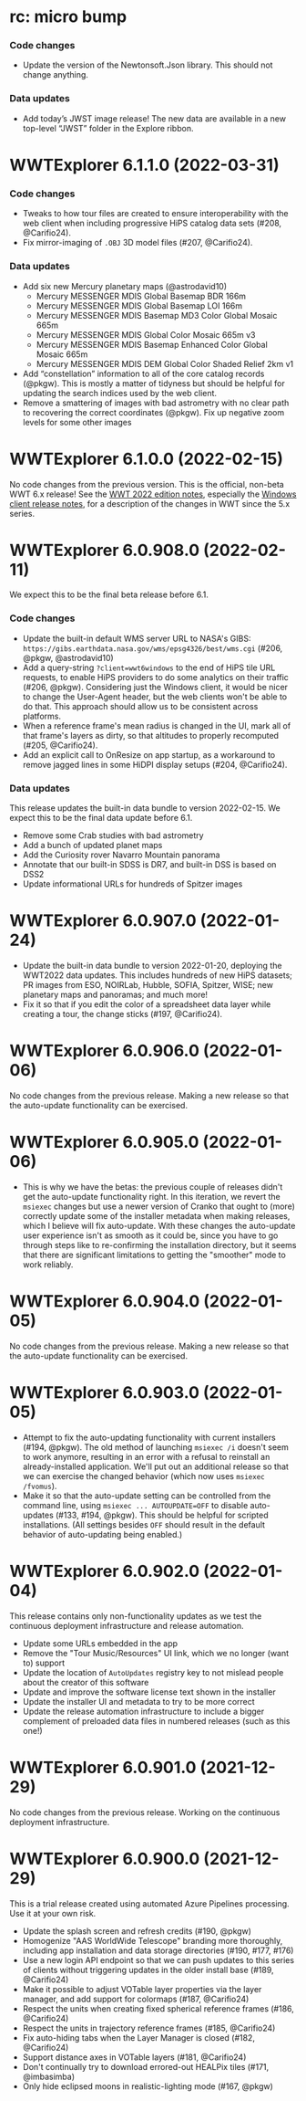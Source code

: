 # rc: micro bump

### Code changes

- Update the version of the Newtonsoft.Json library. This should not change
  anything.

### Data updates

- Add today’s JWST image release! The new data are available in a new
  top-level “JWST” folder in the Explore ribbon.


# WWTExplorer 6.1.1.0 (2022-03-31)

### Code changes

- Tweaks to how tour files are created to ensure interoperability with the web
  client when including progressive HiPS catalog data sets (#208, @Carifio24).
- Fix mirror-imaging of `.OBJ` 3D model files (#207, @Carifio24).

### Data updates

- Add six new Mercury planetary maps (@astrodavid10)
  - Mercury MESSENGER MDIS Global Basemap BDR 166m
  - Mercury MESSENGER MDIS Global Basemap LOI 166m
  - Mercury MESSENGER MDIS Basemap MD3 Color Global Mosaic 665m
  - Mercury MESSENGER MDIS Global Color Mosaic 665m v3
  - Mercury MESSENGER MDIS Basemap Enhanced Color Global Mosaic 665m
  - Mercury MESSENGER MDIS DEM Global Color Shaded Relief 2km v1
- Add “constellation” information to all of the core catalog records (@pkgw). This
  is mostly a matter of tidyness but should be helpful for updating the search
  indices used by the web client.
- Remove a smattering of images with bad astrometry with no clear path to
  recovering the correct coordinates (@pkgw). Fix up negative zoom levels for
  some other images


# WWTExplorer 6.1.0.0 (2022-02-15)

No code changes from the previous version. This is the official, non-beta WWT
6.x release! See the [WWT 2022 edition notes][en], especially the [Windows
client release notes][rn], for a description of the changes in WWT since the 5.x
series.

[en]: https://worldwidetelescope.github.io/editions/2022/
[rn]: https://worldwidetelescope.github.io/editions/2022/winclient/


# WWTExplorer 6.0.908.0 (2022-02-11)

We expect this to be the final beta release before 6.1.

### Code changes

- Update the built-in default WMS server URL to NASA's GIBS:
  `https://gibs.earthdata.nasa.gov/wms/epsg4326/best/wms.cgi` (#206, @pkgw,
  @astrodavid10)
- Add a query-string `?client=wwt6windows` to the end of HiPS tile URL requests,
  to enable HiPS providers to do some analytics on their traffic (#206, @pkgw).
  Considering just the Windows client, it would be nicer to change the
  User-Agent header, but the web clients won't be able to do that. This approach
  should allow us to be consistent across platforms.
- When a reference frame's mean radius is changed in the UI, mark all of that
  frame's layers as dirty, so that altitudes to properly recomputed (#205,
  @Carifio24).
- Add an explicit call to OnResize on app startup, as a workaround to remove
  jagged lines in some HiDPI display setups (#204, @Carifio24).

### Data updates

This release updates the built-in data bundle to version 2022-02-15. We expect
this to be the final data update before 6.1.

- Remove some Crab studies with bad astrometry
- Add a bunch of updated planet maps
- Add the Curiosity rover Navarro Mountain panorama
- Annotate that our built-in SDSS is DR7, and built-in DSS is based on DSS2
- Update informational URLs for hundreds of Spitzer images


# WWTExplorer 6.0.907.0 (2022-01-24)

- Update the built-in data bundle to version 2022-01-20, deploying the WWT2022
  data updates. This includes hundreds of new HiPS datasets; PR images from ESO,
  NOIRLab, Hubble, SOFIA, Spitzer, WISE; new planetary maps and panoramas; and
  much more!
- Fix it so that if you edit the color of a spreadsheet data layer while
  creating a tour, the change sticks (#197, @Carifio24).


# WWTExplorer 6.0.906.0 (2022-01-06)

No code changes from the previous release. Making a new release so that the
auto-update functionality can be exercised.


# WWTExplorer 6.0.905.0 (2022-01-06)

- This is why we have the betas: the previous couple of releases didn't get the
  auto-update functionality right. In this iteration, we revert the `msiexec`
  changes but use a newer version of Cranko that ought to (more) correctly
  update some of the installer metadata when making releases, which I believe
  will fix auto-update. With these changes the auto-update user experience isn't
  as smooth as it could be, since you have to go through steps like to
  re-confirming the installation directory, but it seems that there are
  significant limitations to getting the "smoother" mode to work reliably.


# WWTExplorer 6.0.904.0 (2022-01-05)

No code changes from the previous release. Making a new release so that the
auto-update functionality can be exercised.


# WWTExplorer 6.0.903.0 (2022-01-05)

- Attempt to fix the auto-updating functionality with current installers (#194,
  @pkgw). The old method of launching `msiexec /i` doesn't seem to work anymore,
  resulting in an error with a refusal to reinstall an already-installed
  application. We'll put out an additional release so that we can exercise the
  changed behavior (which now uses `msiexec /fvomus`).
- Make it so that the auto-update setting can be controlled from the command
  line, using `msiexec ... AUTOUPDATE=OFF` to disable auto-updates (#133, #194,
  @pkgw). This should be helpful for scripted installations. (All settings
  besides `OFF` should result in the default behavior of auto-updating being
  enabled.)


# WWTExplorer 6.0.902.0 (2022-01-04)

This release contains only non-functionality updates as we test the continuous
deployment infrastructure and release automation.

- Update some URLs embedded in the app
- Remove the "Tour Music/Resources" UI link, which we no longer (want to) support
- Update the location of `AutoUpdates` registry key to not mislead people about
  the creator of this software
- Update and improve the software license text shown in the installer
- Update the installer UI and metadata to try to be more correct
- Update the release automation infrastructure to include a bigger complement of
  preloaded data files in numbered releases (such as this one!)


# WWTExplorer 6.0.901.0 (2021-12-29)

No code changes from the previous release. Working on the continuous deployment
infrastructure.


# WWTExplorer 6.0.900.0 (2021-12-29)

This is a trial release created using automated Azure Pipelines processing. Use
it at your own risk.

- Update the splash screen and refresh credits (#190, @pkgw)
- Homogenize "AAS WorldWide Telescope" branding more thoroughly, including app
  installation and data storage directories (#190, #177, #176)
- Use a new login API endpoint so that we can push updates to this series of
  clients without triggering updates in the older install base (#189,
  @Carifio24)
- Make it possible to adjust VOTable layer properties via the layer manager, and
  add support for colormaps (#187, @Carifio24)
- Respect the units when creating fixed spherical reference frames (#186,
  @Carifio24)
- Respect the units in trajectory reference frames (#185, @Carifio24)
- Fix auto-hiding tabs when the Layer Manager is closed (#182, @Carifio24)
- Support distance axes in VOTable layers (#181, @Carifio24)
- Don't continually try to download errored-out HEALPix tiles (#171, @imbasimba)
- Only hide eclipsed moons in realistic-lighting mode (#167, @pkgw)
